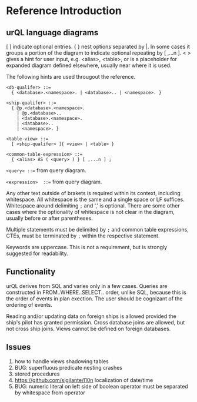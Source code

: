 # Reference Introduction

## urQL language diagrams

[ ] indicate optional entries.
{ } nest options separated by |. In some cases it groups a portion of the diagram to indicate optional repeating by [ ,...n ].
< > gives a hint for user input, e.g. \<alias>, \<table>, or is a placeholder for expanded diagram defined elsewhere, usually near where it is used.

The following hints are used througout the reference.

```
<db-qualifer> ::=
  { <database>.<namespace>. | <database>.. | <namespace>. }
```

```
<ship-qualifer> ::=
  { @p.<database>.<namespace>.
    | @p.<database>..
    | <database>.<namespace>.
    | <database>..
    | <namespace>. }
```

```
<table-view> ::=
  [ <ship-qualifer> ]{ <view> | <table> }
```

```
<common-table-expression> ::=
  { <alias> AS ( <query> ) } [ ,...n ] ;
```

`<query> ::=` from query diagram.

`<expression>  ::=` from query diagram.

Any other text outside of brakets is required within its context, including whitespace. All whitespace is the same and a single space or LF suffices. Whitespace around delimiting `;` and ',' is optional. There are some other cases where the optionality of whitespace is not clear in the diagram, usually before or after parentheses.

Multiple statements must be delimited by `;` and common table expressions, CTEs, must be terminated by `;` within the respective statement.

Keywords are uppercase. This is not a requirement, but is strongly suggested for readability.

## Functionality

urQL derives from SQL and varies only in a few cases. Queries are constructed in FROM..WHERE..SELECT.. order, unlike SQL, because this is the order of events in plan exection. The user should be cognizant of the ordering of events.

Reading and/or updating data on foreign ships is allowed provided the ship's pilot has granted permission. Cross database joins are allowed, but not cross ship joins. Views cannot be defined on foreign databases.

## Issues

1. how to handle views shadowing tables
2. BUG: superfluous predicate nesting crashes
3. stored procedures
4. https://github.com/sigilante/l10n localization of date/time
5. BUG: numeric literal on left side of boolean operator must be separated by whitespace from operator
